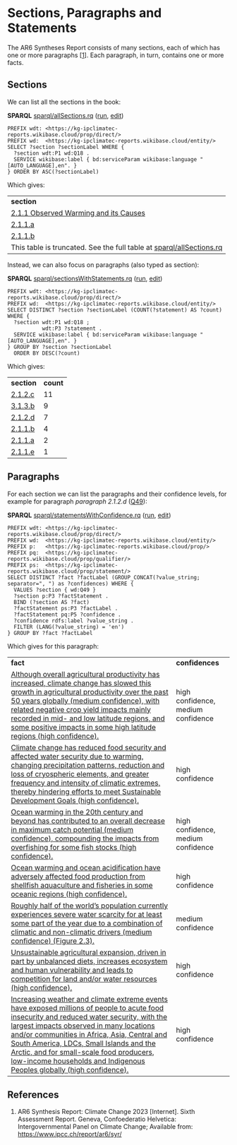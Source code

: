 <!--- THIS FILE IS AUTOGENERATED. DO NOT EDIT IT. EDIT THE FILE IN THE /src/ DIRECTORY INSTEAD -->

# Sections, Paragraphs and Statements

The <a name="tp1">AR6 Syntheses Report</a> consists of many sections, each of which has one or more
<a name="tp2">paragraphs</a> [<a href="#citeref1">1</a>]. Each paragraph, in turn, contains one or more <a name="tp3">facts</a>.

## Sections

We can list all the <a name="tp4">sections</a> in the book:

**SPARQL** [sparql/allSections.rq](sparql/allSections.code.html) ([run](https://kg-ipclimatec-reports.wikibase.cloud/query/embed.html#PREFIX%20wdt%3A%20%3Chttps%3A%2F%2Fkg-ipclimatec-reports.wikibase.cloud%2Fprop%2Fdirect%2F%3E%0APREFIX%20wd%3A%20%20%3Chttps%3A%2F%2Fkg-ipclimatec-reports.wikibase.cloud%2Fentity%2F%3E%0A%0ASELECT%20%3Fsection%20%3FsectionLabel%20WHERE%20%7B%0A%20%20%3Fsection%20wdt%3AP1%20wd%3AQ18%20.%0A%20%20SERVICE%20wikibase%3Alabel%20%7B%20bd%3AserviceParam%20wikibase%3Alanguage%20%22%5BAUTO_LANGUAGE%5D%2Cen%22.%20%7D%0A%7D%20ORDER%20BY%20ASC%28%3FsectionLabel%29%0A), [edit](https://kg-ipclimatec-reports.wikibase.cloud/query/#PREFIX%20wdt%3A%20%3Chttps%3A%2F%2Fkg-ipclimatec-reports.wikibase.cloud%2Fprop%2Fdirect%2F%3E%0APREFIX%20wd%3A%20%20%3Chttps%3A%2F%2Fkg-ipclimatec-reports.wikibase.cloud%2Fentity%2F%3E%0A%0ASELECT%20%3Fsection%20%3FsectionLabel%20WHERE%20%7B%0A%20%20%3Fsection%20wdt%3AP1%20wd%3AQ18%20.%0A%20%20SERVICE%20wikibase%3Alabel%20%7B%20bd%3AserviceParam%20wikibase%3Alanguage%20%22%5BAUTO_LANGUAGE%5D%2Cen%22.%20%7D%0A%7D%20ORDER%20BY%20ASC%28%3FsectionLabel%29%0A))

```sparql
PREFIX wdt: <https://kg-ipclimatec-reports.wikibase.cloud/prop/direct/>
PREFIX wd:  <https://kg-ipclimatec-reports.wikibase.cloud/entity/>
SELECT ?section ?sectionLabel WHERE {
  ?section wdt:P1 wd:Q18 .
  SERVICE wikibase:label { bd:serviceParam wikibase:language "[AUTO_LANGUAGE],en". }
} ORDER BY ASC(?sectionLabel)
```

Which gives:

<table>
  <tr>
    <td><b>section</b></td>
  </tr>
  <tr>
    <td><a href="https://kg-ipclimatec-reports.wikibase.cloud/entity/Q67">2.1.1 Observed Warming and its Causes</a></td>
  </tr>
  <tr>
    <td><a href="https://kg-ipclimatec-reports.wikibase.cloud/entity/Q66">2.1.1.a</a></td>
  </tr>
  <tr>
    <td><a href="https://kg-ipclimatec-reports.wikibase.cloud/entity/Q101">2.1.1.b</a></td>
  </tr>
  <tr><td colspan="2">This table is truncated. See the full table at <a href="sparql/allSections.code.html">sparql/allSections.rq</a></td></tr>
</table>

Instead, we can also focus on paragraphs (also typed as section):

**SPARQL** [sparql/sectionsWithStatements.rq](sparql/sectionsWithStatements.code.html) ([run](https://kg-ipclimatec-reports.wikibase.cloud/query/embed.html#PREFIX%20wdt%3A%20%3Chttps%3A%2F%2Fkg-ipclimatec-reports.wikibase.cloud%2Fprop%2Fdirect%2F%3E%0APREFIX%20wd%3A%20%20%3Chttps%3A%2F%2Fkg-ipclimatec-reports.wikibase.cloud%2Fentity%2F%3E%0A%0ASELECT%20DISTINCT%20%3Fsection%20%3FsectionLabel%20%28COUNT%28%3Fstatement%29%20AS%20%3Fcount%29%20WHERE%20%7B%0A%20%20%3Fsection%20wdt%3AP1%20wd%3AQ18%20%3B%0A%20%20%20%20%20%20%20%20%20%20%20wdt%3AP3%20%3Fstatement%20.%0A%20%20SERVICE%20wikibase%3Alabel%20%7B%20bd%3AserviceParam%20wikibase%3Alanguage%20%22%5BAUTO_LANGUAGE%5D%2Cen%22.%20%7D%0A%7D%20GROUP%20BY%20%3Fsection%20%3FsectionLabel%0A%20%20ORDER%20BY%20DESC%28%3Fcount%29%0A), [edit](https://kg-ipclimatec-reports.wikibase.cloud/query/#PREFIX%20wdt%3A%20%3Chttps%3A%2F%2Fkg-ipclimatec-reports.wikibase.cloud%2Fprop%2Fdirect%2F%3E%0APREFIX%20wd%3A%20%20%3Chttps%3A%2F%2Fkg-ipclimatec-reports.wikibase.cloud%2Fentity%2F%3E%0A%0ASELECT%20DISTINCT%20%3Fsection%20%3FsectionLabel%20%28COUNT%28%3Fstatement%29%20AS%20%3Fcount%29%20WHERE%20%7B%0A%20%20%3Fsection%20wdt%3AP1%20wd%3AQ18%20%3B%0A%20%20%20%20%20%20%20%20%20%20%20wdt%3AP3%20%3Fstatement%20.%0A%20%20SERVICE%20wikibase%3Alabel%20%7B%20bd%3AserviceParam%20wikibase%3Alanguage%20%22%5BAUTO_LANGUAGE%5D%2Cen%22.%20%7D%0A%7D%20GROUP%20BY%20%3Fsection%20%3FsectionLabel%0A%20%20ORDER%20BY%20DESC%28%3Fcount%29%0A))

```sparql
PREFIX wdt: <https://kg-ipclimatec-reports.wikibase.cloud/prop/direct/>
PREFIX wd:  <https://kg-ipclimatec-reports.wikibase.cloud/entity/>
SELECT DISTINCT ?section ?sectionLabel (COUNT(?statement) AS ?count) WHERE {
  ?section wdt:P1 wd:Q18 ;
           wdt:P3 ?statement .
  SERVICE wikibase:label { bd:serviceParam wikibase:language "[AUTO_LANGUAGE],en". }
} GROUP BY ?section ?sectionLabel
  ORDER BY DESC(?count)
```

Which gives:

<table>
  <tr>
    <td><b>section</b></td>
    <td><b>count</b></td>
  </tr>
  <tr>
    <td><a href="https://kg-ipclimatec-reports.wikibase.cloud/entity/Q31">2.1.2.c</a></td>
    <td>11</td>
  </tr>
  <tr>
    <td><a href="https://kg-ipclimatec-reports.wikibase.cloud/entity/Q164">3.1.3.b</a></td>
    <td>9</td>
  </tr>
  <tr>
    <td><a href="https://kg-ipclimatec-reports.wikibase.cloud/entity/Q49">2.1.2.d</a></td>
    <td>7</td>
  </tr>
  <tr>
    <td><a href="https://kg-ipclimatec-reports.wikibase.cloud/entity/Q101">2.1.1.b</a></td>
    <td>4</td>
  </tr>
  <tr>
    <td><a href="https://kg-ipclimatec-reports.wikibase.cloud/entity/Q66">2.1.1.a</a></td>
    <td>2</td>
  </tr>
  <tr>
    <td><a href="https://kg-ipclimatec-reports.wikibase.cloud/entity/Q295">2.1.1.e</a></td>
    <td>1</td>
  </tr>
</table>

## Paragraphs

For each section we can list the paragraphs and their <a name="tp5">confidence levels</a>,
for example for paragraph <i>paragraph 2.1.2.d</i> ([Q49](https://kg-ipclimatec-reports.wikibase.cloud/wiki/Item:Q49)):

**SPARQL** [sparql/statementsWithConfidence.rq](sparql/statementsWithConfidence.code.html) ([run](https://kg-ipclimatec-reports.wikibase.cloud/query/embed.html#PREFIX%20wdt%3A%20%3Chttps%3A%2F%2Fkg-ipclimatec-reports.wikibase.cloud%2Fprop%2Fdirect%2F%3E%0APREFIX%20wd%3A%20%20%3Chttps%3A%2F%2Fkg-ipclimatec-reports.wikibase.cloud%2Fentity%2F%3E%0APREFIX%20p%3A%20%20%20%3Chttps%3A%2F%2Fkg-ipclimatec-reports.wikibase.cloud%2Fprop%2F%3E%0APREFIX%20pq%3A%20%20%3Chttps%3A%2F%2Fkg-ipclimatec-reports.wikibase.cloud%2Fprop%2Fqualifier%2F%3E%0APREFIX%20ps%3A%20%20%3Chttps%3A%2F%2Fkg-ipclimatec-reports.wikibase.cloud%2Fprop%2Fstatement%2F%3E%0A%0ASELECT%20DISTINCT%20%3Ffact%20%3FfactLabel%20%28GROUP_CONCAT%28%3Fvalue_string%3B%20separator%3D%22%2C%20%22%29%20as%20%3Fconfidences%29%20WHERE%20%7B%0A%20%20VALUES%20%3Fsection%20%7B%20wd%3AQ49%20%7D%0A%20%20%3Fsection%20p%3AP3%20%3FfactStatement%20.%0A%20%20BIND%20%28%3Fsection%20AS%20%3Ffact%29%0A%20%20%3FfactStatement%20ps%3AP3%20%3FfactLabel%20.%0A%20%20%3FfactStatement%20pq%3AP5%20%3Fconfidence%20.%0A%20%20%3Fconfidence%20rdfs%3Alabel%20%3Fvalue_string%20.%20%0A%20%20FILTER%20%28LANG%28%3Fvalue_string%29%20%3D%20%27en%27%29%0A%7D%20GROUP%20BY%20%3Ffact%20%3FfactLabel%0A), [edit](https://kg-ipclimatec-reports.wikibase.cloud/query/#PREFIX%20wdt%3A%20%3Chttps%3A%2F%2Fkg-ipclimatec-reports.wikibase.cloud%2Fprop%2Fdirect%2F%3E%0APREFIX%20wd%3A%20%20%3Chttps%3A%2F%2Fkg-ipclimatec-reports.wikibase.cloud%2Fentity%2F%3E%0APREFIX%20p%3A%20%20%20%3Chttps%3A%2F%2Fkg-ipclimatec-reports.wikibase.cloud%2Fprop%2F%3E%0APREFIX%20pq%3A%20%20%3Chttps%3A%2F%2Fkg-ipclimatec-reports.wikibase.cloud%2Fprop%2Fqualifier%2F%3E%0APREFIX%20ps%3A%20%20%3Chttps%3A%2F%2Fkg-ipclimatec-reports.wikibase.cloud%2Fprop%2Fstatement%2F%3E%0A%0ASELECT%20DISTINCT%20%3Ffact%20%3FfactLabel%20%28GROUP_CONCAT%28%3Fvalue_string%3B%20separator%3D%22%2C%20%22%29%20as%20%3Fconfidences%29%20WHERE%20%7B%0A%20%20VALUES%20%3Fsection%20%7B%20wd%3AQ49%20%7D%0A%20%20%3Fsection%20p%3AP3%20%3FfactStatement%20.%0A%20%20BIND%20%28%3Fsection%20AS%20%3Ffact%29%0A%20%20%3FfactStatement%20ps%3AP3%20%3FfactLabel%20.%0A%20%20%3FfactStatement%20pq%3AP5%20%3Fconfidence%20.%0A%20%20%3Fconfidence%20rdfs%3Alabel%20%3Fvalue_string%20.%20%0A%20%20FILTER%20%28LANG%28%3Fvalue_string%29%20%3D%20%27en%27%29%0A%7D%20GROUP%20BY%20%3Ffact%20%3FfactLabel%0A))

```sparql
PREFIX wdt: <https://kg-ipclimatec-reports.wikibase.cloud/prop/direct/>
PREFIX wd:  <https://kg-ipclimatec-reports.wikibase.cloud/entity/>
PREFIX p:   <https://kg-ipclimatec-reports.wikibase.cloud/prop/>
PREFIX pq:  <https://kg-ipclimatec-reports.wikibase.cloud/prop/qualifier/>
PREFIX ps:  <https://kg-ipclimatec-reports.wikibase.cloud/prop/statement/>
SELECT DISTINCT ?fact ?factLabel (GROUP_CONCAT(?value_string; separator=", ") as ?confidences) WHERE {
  VALUES ?section { wd:Q49 }
  ?section p:P3 ?factStatement .
  BIND (?section AS ?fact)
  ?factStatement ps:P3 ?factLabel .
  ?factStatement pq:P5 ?confidence .
  ?confidence rdfs:label ?value_string . 
  FILTER (LANG(?value_string) = 'en')
} GROUP BY ?fact ?factLabel
```

Which gives for this paragraph:

<table>
  <tr>
    <td><b>fact</b></td>
    <td><b>confidences</b></td>
  </tr>
  <tr>
    <td><a href="https://kg-ipclimatec-reports.wikibase.cloud/entity/Q49">Although overall agricultural productivity has increased, climate change has slowed this growth in agricultural productivity over the past 50 years globally (medium confidence), with related negative crop yield impacts mainly recorded in mid- and low latitude regions, and some positive impacts in some high latitude regions (high confidence).</a></td>
    <td>high confidence, medium confidence</td>
  </tr>
  <tr>
    <td><a href="https://kg-ipclimatec-reports.wikibase.cloud/entity/Q49">Climate change has reduced food security and affected water security due to warming, changing precipitation patterns, reduction and loss of cryospheric elements, and greater frequency and intensity of climatic extremes, thereby hindering efforts to meet Sustainable Development Goals (high confidence).</a></td>
    <td>high confidence</td>
  </tr>
  <tr>
    <td><a href="https://kg-ipclimatec-reports.wikibase.cloud/entity/Q49">Ocean warming in the 20th century and beyond has contributed to an overall decrease in maximum catch potential (medium confidence), compounding the impacts from overfishing for some fish stocks (high confidence).</a></td>
    <td>high confidence, medium confidence</td>
  </tr>
  <tr>
    <td><a href="https://kg-ipclimatec-reports.wikibase.cloud/entity/Q49">Ocean warming and ocean acidification have adversely affected food production from shellfish aquaculture and fisheries in some oceanic regions (high confidence).</a></td>
    <td>high confidence</td>
  </tr>
  <tr>
    <td><a href="https://kg-ipclimatec-reports.wikibase.cloud/entity/Q49">Roughly half of the world’s population currently experiences severe water scarcity for at least some part of the year due to a combination of climatic and non-climatic drivers (medium confidence) (Figure 2.3).</a></td>
    <td>medium confidence</td>
  </tr>
  <tr>
    <td><a href="https://kg-ipclimatec-reports.wikibase.cloud/entity/Q49">Unsustainable agricultural expansion, driven in part by unbalanced diets, increases ecosystem and human vulnerability and leads to competition for land and/or water resources (high confidence).</a></td>
    <td>high confidence</td>
  </tr>
  <tr>
    <td><a href="https://kg-ipclimatec-reports.wikibase.cloud/entity/Q49">Increasing weather and climate extreme events have exposed millions of people to acute food insecurity and reduced water security, with the largest impacts observed in many locations and/or communities in Africa, Asia, Central and South America, LDCs, Small Islands and the Arctic, and for small-scale food producers, low-income households and Indigenous Peoples globally (high confidence).</a></td>
    <td>high confidence</td>
  </tr>
</table>

## References

1. <a name="citeref1"></a>AR6 Synthesis Report: Climate Change 2023 [Internet]. Sixth Assessment Report. Geneva, Confoederatio Helvetica: Intergovernmental Panel on Climate Change; Available from: https://www.ipcc.ch/report/ar6/syr/

